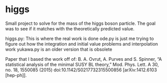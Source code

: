 # higgs

Small project to solve for the mass of the higgs boson particle. The goal was to see if it matches with the theoretically predicted value.

higgs.py: This is where the real work is done
ode.py is just me trying to figure out how the integration and initial value problems and interpolation work
yukawa.py is an older version that is obsolete

Paper that I based the work off of:
B. A. Ovrut, A. Purves and S. Spinner, “A statistical analysis of the minimal SUSY BL theory,” Mod. Phys. Lett.
A 30, no. 18, 1550085 (2015) doi:10.1142/S0217732315500856 [arXiv:1412.6103 [hep-ph]].
